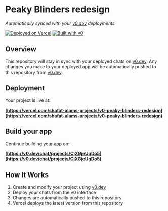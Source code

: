 # Peaky Blinders redesign

*Automatically synced with your [v0.dev](https://v0.dev) deployments*

[![Deployed on Vercel](https://img.shields.io/badge/Deployed%20on-Vercel-black?style=for-the-badge&logo=vercel)](https://vercel.com/shafat-alams-projects/v0-peaky-blinders-redesign)
[![Built with v0](https://img.shields.io/badge/Built%20with-v0.dev-black?style=for-the-badge)](https://v0.dev/chat/projects/CjXGjeUgDo5)

## Overview

This repository will stay in sync with your deployed chats on [v0.dev](https://v0.dev).
Any changes you make to your deployed app will be automatically pushed to this repository from [v0.dev](https://v0.dev).

## Deployment

Your project is live at:

**[https://vercel.com/shafat-alams-projects/v0-peaky-blinders-redesign](https://vercel.com/shafat-alams-projects/v0-peaky-blinders-redesign)**

## Build your app

Continue building your app on:

**[https://v0.dev/chat/projects/CjXGjeUgDo5](https://v0.dev/chat/projects/CjXGjeUgDo5)**

## How It Works

1. Create and modify your project using [v0.dev](https://v0.dev)
2. Deploy your chats from the v0 interface
3. Changes are automatically pushed to this repository
4. Vercel deploys the latest version from this repository